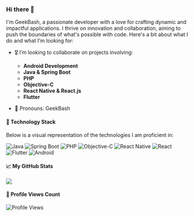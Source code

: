 
### Hi there 👋

I'm GeekBash, a passionate developer with a love for crafting dynamic and impactful applications. I thrive on innovation and collaboration, aiming to push the boundaries of what's possible with code. Here's a bit about what I do and what I'm looking for:

- 🎖️ I’m looking to collaborate on projects involving:
  - **Android Development**
  - **Java & Spring Boot**
  - **PHP**
  - **Objective-C**
  - **React Native & React.js**
  - **Flutter**
  
- 🫡 Pronouns: GeekBash

#### 🚀 Technology Stack

Below is a visual representation of the technologies I am proficient in:

![Java](https://img.shields.io/badge/java-%23ED8B00.svg?style=for-the-badge&logo=java&logoColor=white)
![Spring Boot](https://img.shields.io/badge/Spring_Boot-%236DB33F.svg?style=for-the-badge&logo=spring-boot&logoColor=white)
![PHP](https://img.shields.io/badge/php-%23777BB4.svg?style=for-the-badge&logo=php&logoColor=white)
![Objective-C](https://img.shields.io/badge/Objective--C-%23000000.svg?style=for-the-badge&logo=apple&logoColor=white)
![React Native](https://img.shields.io/badge/React_Native-%2361DAFB.svg?style=for-the-badge&logo=react&logoColor=white)
![React](https://img.shields.io/badge/React-%2320232a.svg?style=for-the-badge&logo=react&logoColor=%2361DAFB)
![Flutter](https://img.shields.io/badge/Flutter-%2302569B.svg?style=for-the-badge&logo=flutter&logoColor=white)
![Android](https://img.shields.io/badge/Android-%233DDC84.svg?style=for-the-badge&logo=android&logoColor=white)

#### 📈 My GitHub Stats

<img src="https://github-readme-stats.vercel.app/api?username=ranushka-lakmal&show_icons=true&title_color=ffffff&icon_color=bb2acf&text_color=daf7dc&bg_color=151515">

#### 👀 Profile Views Count

![Profile Views](https://komarev.com/ghpvc/?username=ranushka-lakmal&style=flat-square&color=blueviolet&label=PROFILE+VIEWS)


